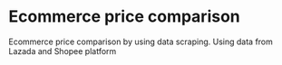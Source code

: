 # Ecommerce price comparison

Ecommerce price comparison by using data scraping.
Using data from Lazada and Shopee platform
